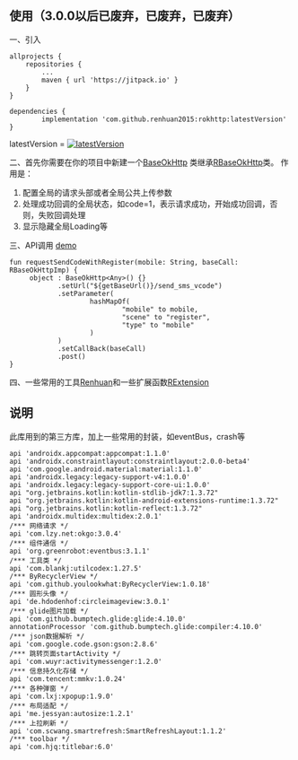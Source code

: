 
## 使用（3.0.0以后已废弃，已废弃，已废弃）

一、引入

	allprojects {
		repositories {
			...
			maven { url 'https://jitpack.io' }
		}
	}
  
	dependencies {
	        implementation 'com.github.renhuan2015:rokhttp:latestVersion'
	}
	
 latestVersion = [![latestVersion](https://jitpack.io/v/renhuan2015/rokhttp.svg)](https://jitpack.io/#renhuan2015/rokhttp)
 
二、首先你需要在你的项目中新建一个[BaseOkHttp](https://github.com/renhuan2015/rokhttp/blob/master/app/src/main/java/com/renhuan/administrator/myokhttp/config/BaseOkHttp.kt)
类继承[RBaseOkHttp](https://github.com/renhuan2015/rokhttp/blob/master/okhttplib/src/main/java/com/renhuan/okhttplib/http/RBaseOkHttp.kt)类。
作用是：
1. 配置全局的请求头部或者全局公共上传参数
2. 处理成功回调的全局状态，如code=1，表示请求成功，开始成功回调，否则，失败回调处理
3. 显示隐藏全局Loading等

三、API调用 [demo](https://github.com/renhuan2015/rokhttp/blob/master/app/src/main/java/com/renhuan/administrator/myokhttp/config/Api.kt)

 	fun requestSendCodeWithRegister(mobile: String, baseCall: RBaseOkHttpImp) {
       	 object : BaseOkHttp<Any>() {}
                .setUrl("${getBaseUrl()}/send_sms_vcode")
                .setParameter(
                        hashMapOf(
                                "mobile" to mobile,
                                "scene" to "register",
                                "type" to "mobile"
                        )
                )
                .setCallBack(baseCall)
                .post()
    }
      
 四、一些常用的工具[Renhuan](https://github.com/renhuan2015/rokhttp/blob/master/okhttplib/src/main/java/com/renhuan/okhttplib/utils/Renhuan.kt)和一些扩展函数[RExtension](https://github.com/renhuan2015/rokhttp/blob/master/okhttplib/src/main/java/com/renhuan/okhttplib/utils/RExtension.kt)
 
 ## 说明
 
 此库用到的第三方库，加上一些常用的封装，如eventBus，crash等
 
    api 'androidx.appcompat:appcompat:1.1.0'
    api 'androidx.constraintlayout:constraintlayout:2.0.0-beta4'
    api 'com.google.android.material:material:1.1.0'
    api 'androidx.legacy:legacy-support-v4:1.0.0'
    api 'androidx.legacy:legacy-support-core-ui:1.0.0'
    api "org.jetbrains.kotlin:kotlin-stdlib-jdk7:1.3.72"
    api "org.jetbrains.kotlin:kotlin-android-extensions-runtime:1.3.72"
    api "org.jetbrains.kotlin:kotlin-reflect:1.3.72"
    api 'androidx.multidex:multidex:2.0.1'
    /*** 网络请求 */
    api 'com.lzy.net:okgo:3.0.4'
    /*** 组件通信 */
    api 'org.greenrobot:eventbus:3.1.1'
    /*** 工具类 */
    api 'com.blankj:utilcodex:1.27.5'
    /*** ByRecyclerView */
    api 'com.github.youlookwhat:ByRecyclerView:1.0.18'
    /*** 圆形头像 */
    api 'de.hdodenhof:circleimageview:3.0.1'
    /*** glide图片加载 */
    api 'com.github.bumptech.glide:glide:4.10.0'
    annotationProcessor 'com.github.bumptech.glide:compiler:4.10.0'
    /*** json数据解析 */
    api 'com.google.code.gson:gson:2.8.6'
    /*** 跳转页面startActivity */
    api 'com.wuyr:activitymessenger:1.2.0'
    /*** 信息持久化存储 */
    api 'com.tencent:mmkv:1.0.24'
    /*** 各种弹窗 */
    api 'com.lxj:xpopup:1.9.0'
    /*** 布局适配 */
    api 'me.jessyan:autosize:1.2.1'
    /*** 上拉刷新 */
    api 'com.scwang.smartrefresh:SmartRefreshLayout:1.1.2'
    /*** toolbar */
    api 'com.hjq:titlebar:6.0'
